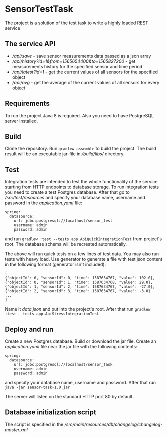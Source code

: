 # SensorTestTask
The project is a solution of the test task to write a highly loaded REST service

## The service API
* <i>/api/save</i> - save sensor measurements data passed as a json array
* <i>/api/history?id=1&from=1565654400&to=1565827200</i> - get measurements history for the specified sensor and time period
* <i>/api/latest?id=1</i> - get the current values of all sensors for the specified object
* <i>/api/avg</i> - get the average of the current values of all sensors for every object

## Requirements
To run the project Java 8 is required. Also you need to have PostgreSQL server installed.

## Build
Clone the repository. Run `gradlew assemble` to build the project. The build result will be an executable jar-file in <i>/build/libs/</i> directory.

## Test
Integration tests are intended to test the whole functionality of the service starting from HTTP endpoints to database storage.
To run integration tests you need to create a test Postgres database.
After that go to <i>/src/test/resources</i> and specify your database name, username and password in the <i>application.yaml</i> file:
```
spring:
  datasource:
    url: jdbc:postgresql://localhost/sensor_test
    username: admin
    password: admin
```    
and run `gradlew :test --tests app.ApiQuickIntegrationTest` from project's root. The database schema will be recreated automatically.

The above will run quick tests on a few lines of test data. You may also run tests with heavy load. 
Use generator to generate a file with test json content in the following format (generator isn't included):
```
[
{"objectId": 0, "sensorId": 0, "time": 1587634767, "value": 102.0},
{"objectId": 0, "sensorId": 1, "time": 1587634768, "value": 29.0},
{"objectId": 1, "sensorId": 2, "time": 1587634767, "value": -27.0},
{"objectId": 2, "sensorId": 3, "time": 1587634767, "value": -3.0}
...
]
```
Name it <i>data.json</i> and put into the project's root. After that run `gradlew :test --tests app.ApiStressIntegrationTest`

## Deploy and run
Create a new Postgres database. Build or download the jar file. Create an <i>application.yaml</i> file near the jar file with the following contents:
```
spring:
  datasource:
    url: jdbc:postgresql://localhost/sensor_task
    username: admin
    password: admin
```    
and specify your database name, username and password.
After that run `java -jar sensor-task-1.0.jar`

The server will listen on the standard HTTP port 80 by default.

## Database initialization script
The script is specified in the <i>/src/main/resources/db/changelog/changelog-master.xml</i>
